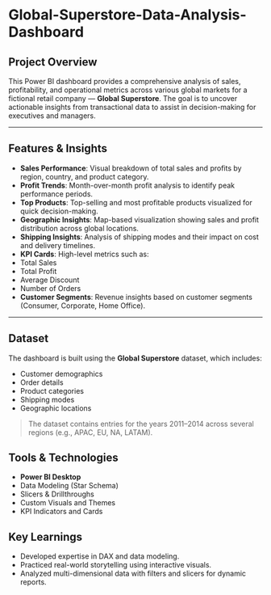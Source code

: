 # Global-Superstore-Data-Analysis-Dashboard


##  Project Overview

This Power BI dashboard provides a comprehensive analysis of sales, profitability, and operational metrics across various global markets for a fictional retail company — **Global Superstore**. The goal is to uncover actionable insights from transactional data to assist in decision-making for executives and managers.

---

##  Features & Insights

-  **Sales Performance**: Visual breakdown of total sales and profits by region, country, and product category.
-  **Profit Trends**: Month-over-month profit analysis to identify peak performance periods.
-  **Top Products**: Top-selling and most profitable products visualized for quick decision-making.
-  **Geographic Insights**: Map-based visualization showing sales and profit distribution across global locations.
-  **Shipping Insights**: Analysis of shipping modes and their impact on cost and delivery timelines.
-  **KPI Cards**: High-level metrics such as:
  - Total Sales
  - Total Profit
  - Average Discount
  - Number of Orders
-  **Customer Segments**: Revenue insights based on customer segments (Consumer, Corporate, Home Office).

---

##  Dataset

The dashboard is built using the **Global Superstore** dataset, which includes:

- Customer demographics
- Order details
- Product categories
- Shipping modes
- Geographic locations

>  The dataset contains entries for the years 2011–2014 across several regions (e.g., APAC, EU, NA, LATAM).


## Tools & Technologies

- **Power BI Desktop**
- Data Modeling (Star Schema)
- Slicers & Drillthroughs
- Custom Visuals and Themes
- KPI Indicators and Cards

## Key Learnings

- Developed expertise in DAX and data modeling.
- Practiced real-world storytelling using interactive visuals.
- Analyzed multi-dimensional data with filters and slicers for dynamic reports.
